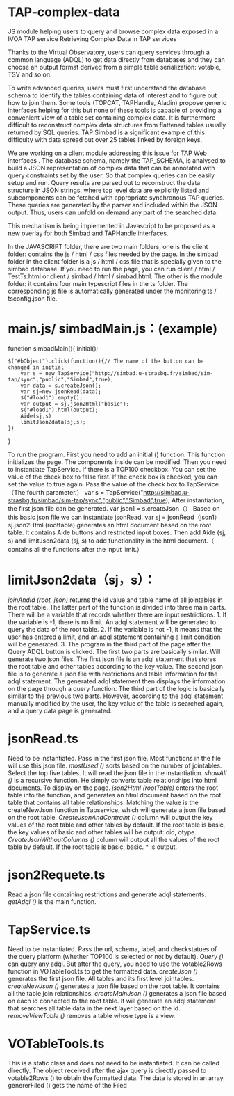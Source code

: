 # TAP-complex-data
JS module helping users to query and browse complex data exposed in a IVOA TAP service
Retrieving Complex Data in TAP services

Thanks to the Virtual Observatory, users can query services through a common language (ADQL) to get data directly from databases and they can choose an output format derived from a simple table serialization: votable, TSV and so on.

To write advanced queries, users must first understand the database schema to identify the tables containing data of interest and to figure out how to join them. Some tools (TOPCAT, TAPHandle, Aladin) propose generic interfaces helping for this but none of these tools is capable of providing a convenient view of a table set containing complex data.
It is furthermore difficult to reconstruct complex data structures from flattened tables usually returned by SQL queries.
TAP Simbad is a significant example of this difficulty with data spread out over 25 tables linked by foreign keys.

We are working on a client module addressing this issue  for TAP Web interfaces . The database schema, namely the TAP_SCHEMA, is analysed to build a JSON representation of complex data that can be annotated with query constraints set by the user. So that complex queries can be easily setup and run. Query results are parsed out  to reconstruct the data structure in JSON strings, where  top level data are explicitly listed and subcomponents can be fetched with appropriate synchronous TAP queries. These queries are generated by the parser and included within  the JSON output. Thus, users can unfold on demand any part of the searched data.

This mechanism  is being implemented in Javascript to be proposed as a new overlay for both Simbad and TAPHandle interfaces.




In the JAVASCRIPT folder, there are two main folders, one is the client folder: contains the js / html / css files needed by the page. In the simbad folder in the client folder is a js / html / css file that is specially given to the simbad database. If you need to run the page, you can run client / html / TestTs.html or client / simbad / html / simbad.html.
The other is the module folder: it contains four main typescript files in the ts folder. The corresponding js file is automatically generated under the monitoring ts / tsconfig.json file.

# main.js/ simbadMain.js：(example)
function simbadMain(){
    initial();
    
    $("#bObject").click(function(){// The name of the button can be changed in initial
        var s = new TapService("http://simbad.u-strasbg.fr/simbad/sim-tap/sync","public","Simbad",true);
        var data = s.createJson();
        var sj=new jsonRead(data); 
        $("#load1").empty();
        var output = sj.json2Html("basic");
        $("#load1").html(output);
        Aide(sj,s)
        limitJson2data(sj,s);
    })
}

To run the program. First you need to add an initial () function. This function initializes the page. The components inside can be modified.
Then you need to instantiate TapService.
If there is a TOP100 checkbox. You can set the value of the check box to false first. If the check box is checked, you can set the value to true again. Pass the value of the check box to TapService.（The fourth parameter.）
var s = TapService("http://simbad.u-strasbg.fr/simbad/sim-tap/sync","public","Simbad",true);
After instantiation, the first json file can be generated.
var json1 = s.createJson（）
Based on this basic json file we can instantiate jsonRead.
var sj = jsonRead（json1）
sj.json2Html (roottable) generates an html document based on the root table. It contains Aide buttons and restricted input boxes. Then add Aide (sj, s) and limitJson2data (sj, s) to add functionality in the html document.（ contains all the functions after the input limit.）

# limitJson2data（sj，s）：
*joinAndId (root, json)* returns the id value and table name of all jointables in the root table.
The latter part of the function is divided into three main parts. There will be a variable that records whether there are input restrictions. 1. If the variable is -1, there is no limit. An adql statement will be generated to query the data of the root table. 2. If the variable is not -1, it means that the user has entered a limit, and an adql statement containing a limit condition will be generated. 3. The program in the third part of the page after the Query ADQL button is clicked.
The first two parts are basically similar. Will generate two json files. The first json file is an adql statement that stores the root table and other tables according to the key value. The second json file is to generate a json file with restrictions and table information for the adql statement. The generated adql statement then displays the information on the page through a query function.
The third part of the logic is basically similar to the previous two parts. However, according to the adql statement manually modified by the user, the key value of the table is searched again, and a query data page is generated.


# jsonRead.ts
Need to be instantiated.
Pass in the first json file. Most functions in the file will use this json file.
*mostUsed ()* sorts based on the number of jointables. Select the top five tables. It will read the json file in the instantiation.
*showAll ()* is a recursive function. He simply converts table relationships into html documents. To display on the page.
*json2Html (rootTable)* enters the root table into the function, and generates an html document based on the root table that contains all table relationships. Matching the value is the createNewJson function in Tapservice, which will generate a json file based on the root table.
*CreateJsonAndContraint ()* column will output the key values of the root table and other tables by default. If the root table is basic, the key values of basic and other tables will be output: oid, otype.
*CreateJsonWithoutColumns ()* column will output all the values of the root table by default. If the root table is basic, basic. * Is output.


# json2Requete.ts
Read a json file containing restrictions and generate adql statements.
*getAdql ()* is the main function.



# TapService.ts
Need to be instantiated. Pass the url, schema, label, and checkstatues of the query platform (whether TOP100 is selected or not by default).
*Query ()* can query any adql. But after the query, you need to use the votable2Rows function in VOTableTool.ts to get the formatted data.
*createJson ()* generates the first json file. All tables and its first level jointables.
*createNewJson ()* generates a json file based on the root table. It contains all the table join relationships.
*createMainJson ()* generates a json file based on each id connected to the root table. It will generate an adql statement that searches all table data in the next layer based on the id.
*removeViewTable ()* removes a table whose type is a view.


# VOTableTools.ts
This is a static class and does not need to be instantiated. It can be called directly.
The object received after the ajax query is directly passed to votable2Rows () to obtain the formatted data. The data is stored in an array.
genererFiled () gets the name of the Filed


